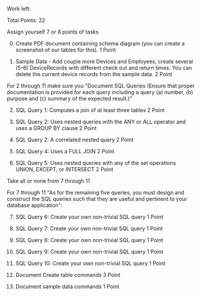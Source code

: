 Work left:

Total Points: 22

Assign yourself 7 or 8 points of tasks

0) Create PDF document containing schema diagram (you can create a screenshot of our tables for this).
1 Point

1) Sample Data - Add couple more Devices and Employees, create several (5-6) DeviceRecords with different check out and return times. You can delete the current device records from the sample data.
2 Point


For 2 through 11 make sure you "Document SQL Queries (Ensure that proper documentation is provided for each query including a query (a) number, (b) purpose and (c) summary of the expected result.)"

2) SQL Query 1: Computes a join of at least three tables
2 Point

3) SQL Query 2: Uses nested queries with the ANY or ALL operator and uses a GROUP BY clause
2 Point

4) SQL Query 2: A correlated nested query
2 Point

5) SQL Query 4: Uses a FULL JOIN
2 Point

6) SQL Query 5: Uses nested queries with any of the set operations UNION, EXCEPT, or INTERSECT
2 Point


Take all or none from 7 through 11

For 7 through 11 "As  for  the  remaining  five  queries,  you must design and construct the SQL queries such that they are useful and pertinent to your database application":

7) SQL Query 6: Create your own non-trivial SQL query
1 Point

8) SQL Query 7: Create your own non-trivial SQL query
1 Point

9) SQL Query 8: Create your own non-trivial SQL query
1 Point

10) SQL Query 9: Create your own non-trivial SQL query
1 Point

11) SQL Query 10: Create your own non-trivial SQL query
1 Point


12) Document Create table commands
3 Point

13) Document sample data commands
1 Point




